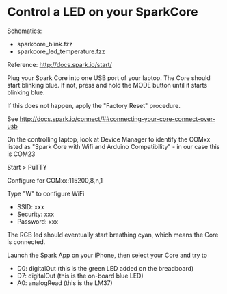 # Control a LED on your SparkCore

Schematics:
* sparkcore_blink.fzz
* sparkcore_led_temperature.fzz

Reference: <http://docs.spark.io/start/>

Plug your Spark Core into one USB port of your laptop. The Core should start blinking blue.
If not, press and hold the MODE button until it starts blinking blue.

If this does not happen, apply the "Factory Reset" procedure.

See <http://docs.spark.io/connect/##connecting-your-core-connect-over-usb>

On the controlling laptop, look at Device Manager to identify the COMxx listed as "Spark Core with Wifi and Arduino Compatibility" - in our case this is COM23

Start > PuTTY

Configure for COMxx:115200,8,n,1

Type "W" to configure WiFi

* SSID: xxx
* Security: xxx
* Password: xxx

The RGB led should eventually start breathing cyan, which means the Core is connected.

Launch the Spark App on your iPhone, then select your Core and try to

* D0: digitalOut (this is the green LED added on the breadboard)
* D7: digitalOut (this is the on-board blue LED)
* A0: analogRead (this is the LM37)

<!-- EOF -->
